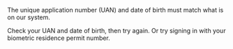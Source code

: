 The unique application number (UAN) and date of birth must match what is on our system.

Check your UAN and date of birth, then try again. Or try signing in with your biometric residence permit number.

